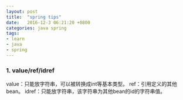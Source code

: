 ```yaml
---
layout: post
title:  "spring tips"
date:   2016-12-3 06:21:20 +0800
categories: java spring
tags:
- learn
- java
- spring
---
```


### 1. value/ref/idref

value：只能放字符串，可以被转换成int等基本类型。
ref：引用定义的其他bean。
idref：只能放字符串，该字符串为其他bean的id的字符串值。

